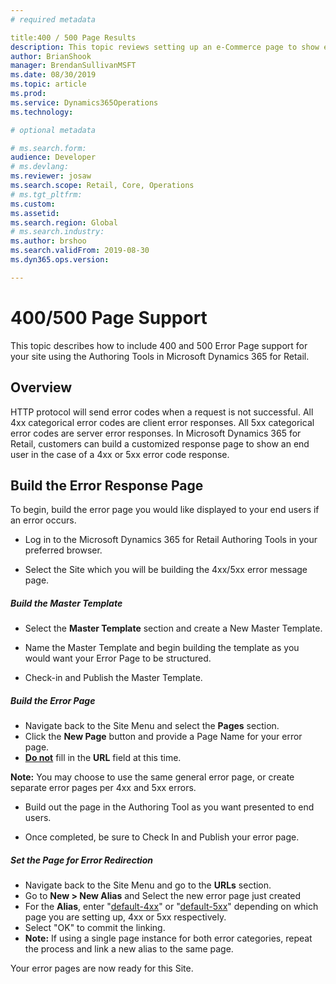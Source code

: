 ```yaml
---
# required metadata

title:400 / 500 Page Results
description: This topic reviews setting up an e-Commerce page to show end users for 400 or 500 results.
author: BrianShook
manager: BrendanSullivanMSFT
ms.date: 08/30/2019
ms.topic: article
ms.prod: 
ms.service: Dynamics365Operations
ms.technology: 

# optional metadata

# ms.search.form: 
audience: Developer
# ms.devlang: 
ms.reviewer: josaw
ms.search.scope: Retail, Core, Operations
# ms.tgt_pltfrm: 
ms.custom: 
ms.assetid: 
ms.search.region: Global
# ms.search.industry: 
ms.author: brshoo
ms.search.validFrom: 2019-08-30
ms.dyn365.ops.version: 

---
```


# 400/500 Page Support

This topic describes how to include 400 and 500 Error Page support for your site using the Authoring Tools in Microsoft Dynamics 365 for Retail.

## Overview

HTTP protocol will send error codes when a request is not successful. All 4xx categorical error codes are client error responses. All 5xx categorical error codes are server error responses. In Microsoft Dynamics 365 for Retail, customers can build a customized response page to show an end user in the case of a 4xx or 5xx error code response.

## Build the Error Response Page
To begin, build the error page you would like displayed to your end users if an error occurs. 
  * Log in to the Microsoft Dynamics 365 for Retail Authoring Tools in your preferred browser. 

  * Select the Site which you will be building the 4xx/5xx error message page. 

##### Build the Master Template

  * Select the **Master Template** section and create a New Master Template.

  *  Name the Master Template and begin building the template as you would want your Error Page to be structured.
  
  * Check-in and Publish the Master Template.

##### Build the Error Page

  *  Navigate back to the Site Menu and select the **Pages** section.
  *  Click the **New Page** button and provide a Page Name for your error page. 
  * **<u>Do not</u>** fill in the **URL** field at this time. 

  **Note:** You may choose to use the same general error page, or create separate error pages per 4xx and 5xx errors.

- Build out the page in the Authoring Tool as you want presented to end users.

- Once completed, be sure to Check In and Publish your error page.

##### Set the Page for Error Redirection

- Navigate back to the Site Menu and go to the **URLs** section.
- Go to **New > New Alias** and Select the new error page just created
- For the **Alias**, enter "<u>default-4xx</u>" or "<u>default-5xx</u>" depending on which page you are setting up, 4xx or 5xx respectively.
- Select "OK" to commit the linking.
- **Note:** If using a single page instance for both error categories, repeat the process and link a new alias to the same page.

Your error pages are now ready for this Site.

